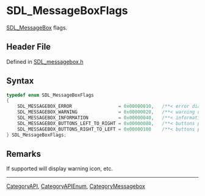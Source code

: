 # SDL_MessageBoxFlags

[SDL_MessageBox](SDL_MessageBox) flags.

## Header File

Defined in [SDL_messagebox.h](https://github.com/libsdl-org/SDL/blob/SDL2/include/SDL_messagebox.h)

## Syntax

```c
typedef enum SDL_MessageBoxFlags
{
    SDL_MESSAGEBOX_ERROR                 = 0x00000010,   /**< error dialog */
    SDL_MESSAGEBOX_WARNING               = 0x00000020,   /**< warning dialog */
    SDL_MESSAGEBOX_INFORMATION           = 0x00000040,   /**< informational dialog */
    SDL_MESSAGEBOX_BUTTONS_LEFT_TO_RIGHT = 0x00000080,   /**< buttons placed left to right */
    SDL_MESSAGEBOX_BUTTONS_RIGHT_TO_LEFT = 0x00000100    /**< buttons placed right to left */
} SDL_MessageBoxFlags;
```

## Remarks

If supported will display warning icon, etc.





----
[CategoryAPI](CategoryAPI), [CategoryAPIEnum](CategoryAPIEnum), [CategoryMessagebox](CategoryMessagebox)

